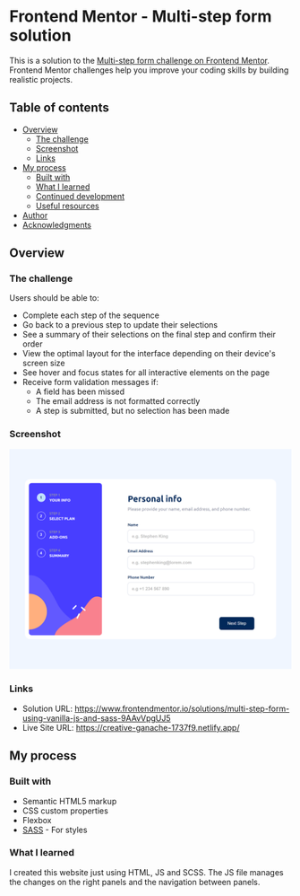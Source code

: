 # Frontend Mentor - Multi-step form solution

This is a solution to the [Multi-step form challenge on Frontend Mentor](https://www.frontendmentor.io/challenges/multistep-form-YVAnSdqQBJ). Frontend Mentor challenges help you improve your coding skills by building realistic projects. 

## Table of contents

- [Overview](#overview)
  - [The challenge](#the-challenge)
  - [Screenshot](#screenshot)
  - [Links](#links)
- [My process](#my-process)
  - [Built with](#built-with)
  - [What I learned](#what-i-learned)
  - [Continued development](#continued-development)
  - [Useful resources](#useful-resources)
- [Author](#author)
- [Acknowledgments](#acknowledgments)

## Overview

### The challenge

Users should be able to:

- Complete each step of the sequence
- Go back to a previous step to update their selections
- See a summary of their selections on the final step and confirm their order
- View the optimal layout for the interface depending on their device's screen size
- See hover and focus states for all interactive elements on the page
- Receive form validation messages if:
  - A field has been missed
  - The email address is not formatted correctly
  - A step is submitted, but no selection has been made

### Screenshot

![](./screenshot.png)

### Links

- Solution URL: https://www.frontendmentor.io/solutions/multi-step-form-using-vanilla-js-and-sass-9AAvVpgUJ5
- Live Site URL: https://creative-ganache-1737f9.netlify.app/

## My process

### Built with

- Semantic HTML5 markup
- CSS custom properties
- Flexbox
- [SASS](https://sass-lang.com/) - For styles

### What I learned

I created this website just using HTML, JS and SCSS.
The JS file manages the changes on the right panels and the navigation between panels.
